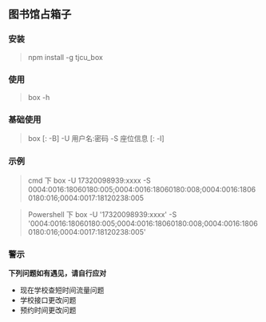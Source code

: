 ## 图书馆占箱子

### 安装
> npm install -g tjcu_box

### 使用
> box -h

### 基础使用
> box [: -B] -U 用户名:密码 -S 座位信息 [: -I]

### 示例

> cmd 下 box -U 17320098939:xxxx -S 0004:0016:18060180:005;0004:0016:18060180:008;0004:0016:18060180:016;0004:0017:18120238:005

> Powershell 下 box -U '17320098939:xxxx' -S '0004:0016:18060180:005;0004:0016:18060180:008;0004:0016:18060180:016;0004:0017:18120238:005'

### 警示

**下列问题如有遇见，请自行应对**

- 现在学校查短时间流量问题
- 学校接口更改问题
- 预约时间更改问题
